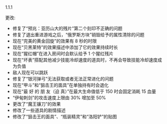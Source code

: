 1.1.1

更改:
- 修复了“预兆：亚历山大的残片”第二个刻印不正确的问题
- 修复了退出重进游戏之后，“俄罗斯方块”销毁给予的属性清除的问题
- 现在“完美的黄金回旋”的效果有 8 秒的时限
- 现在“贝黑莱特”的效果描述中添加了它的效果持续时长
- 现在“猩红帽”在进入房间时会默认给予 1 个猩红残片
- 现在“坏表”搭配其他减少技能冷却速度的道具时，不再会导致技能冷却速度成为负值
- 敌人现在可以跳跃
- 修复了“银河弹弓”无法获取或者无法正常进化的问题
- 现在“甲斗”和“狙击王的面具”在单独持有时会退化
- 现在“最 好 的 朋 友（迫 真）”在最大生命值低于 150 时会固定消耗 15 血量
- “伊甸刺剑”的攻击速度上限由 30% 增加至 50%
- 更改了“魔王镰刀”的效果
- 修改了一些道具的剧情描述
- 修改了“狙击王的面具”、“瓶装精灵”和“洛阳铲”的贴图
